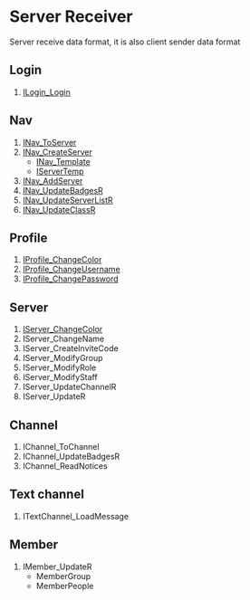# Server Receiver

Server receive data format, it is also client sender data format

## Login

1. [ILogin_Login](./server/login/ILogin_Login.md)

## Nav

1. [INav_ToServer](./server/nav/INav_ToServer.md)
2. [INav_CreateServer](./server/nav/INav_CreateServer.md)
    * [INav_Template](./server/nav/INav_Template.md)
    * [IServerTemp](./database/IServerTemp.md)
3. [INav_AddServer](./server/nav/INav_AddServer.md)
4. [INav_UpdateBadgesR](./server/nav/INav_UpdateBadgesR.md)
5. [INav_UpdateServerListR](./server/nav/INav_UpdateServerListR.md)
6. [INav_UpdateClassR](./server/nav/INav_UpdateClassR.md)

## Profile

1. [IProfile_ChangeColor](./server/profile/IProfile_ChangeColor.md)
2. [IProfile_ChangeUsername](./server/profile/IProfile_ChangeUsername.md)
3. [IProfile_ChangePassword](./server/profile/IProfile_ChangePassword.md)

## Server

1. [IServer_ChangeColor](./server/server/IServer_ChangeColor.md)
2. IServer_ChangeName
3. IServer_CreateInviteCode
4. IServer_ModifyGroup
5. IServer_ModifyRole
6. IServer_ModifyStaff
7. IServer_UpdateChannelR
8. IServer_UpdateR

## Channel

1. IChannel_ToChannel
2. IChannel_UpdateBadgesR
3. IChannel_ReadNotices

## Text channel

1. ITextChannel_LoadMessage

## Member

1. IMember_UpdateR
    * MemberGroup
    * MemberPeople